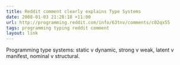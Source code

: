```yaml
---
title: Reddit comment clearly explains Type Systems
date: 2008-01-03 21:28:18 +11:00
url: http://programming.reddit.com/info/63tnv/comments/c02qx55
tags: programming typing reddit comment
layout: link
---
```

Programming type systems: static v dynamic, strong v weak, latent v manifest, nominal v structural.
